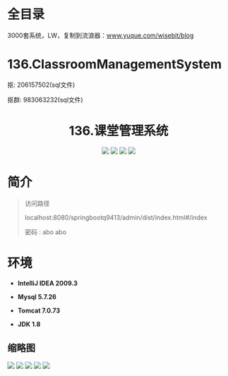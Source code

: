 # 全目录

3000套系统，LW，复制到流浪器：www.yuque.com/wisebit/blog
# 136.ClassroomManagementSystem

<p>抠: 206157502(sql文件)</p>
<p>抠群: 983063232(sql文件)</p>

<p><h1 align="center">136.课堂管理系统</h1></p>


<p align="center">
	<img src="https://img.shields.io/badge/jdk-1.8-orange.svg"/>
    <img src="https://img.shields.io/badge/springBoot-5.x-lightgrey.svg"/>
    <img src="https://img.shields.io/badge/vue-3.x-blue.svg"/>
    <img src="https://img.shields.io/badge/mysql-5.x-yellow.svg"/>
</p>

# 简介
>
> 

>访问路径
>
> localhost:8080/springbootq9413/admin/dist/index.html#/index
>
> 密码 : abo abo


# 环境

- <b>IntelliJ IDEA 2009.3</b>

- <b>Mysql 5.7.26</b>

- <b>Tomcat 7.0.73</b>

- <b>JDK 1.8</b>




## 缩略图

![](https://bitwise.oss-cn-heyuan.aliyuncs.com/2024/9/10/072eaea2-6068-49bc-b68c-95e70e3baff6.png)
![](https://bitwise.oss-cn-heyuan.aliyuncs.com/2024/9/10/a8c042dc-b5c0-45c4-8fec-8d898b3b6925.png)
![](https://bitwise.oss-cn-heyuan.aliyuncs.com/2024/9/10/d494abc9-4200-4ec2-b3f0-999b6047c706.png)
![](https://bitwise.oss-cn-heyuan.aliyuncs.com/2024/9/10/32ff9c88-e73d-48ba-a6b5-329b1c21260d.png)
![](https://bitwise.oss-cn-heyuan.aliyuncs.com/2024/9/10/59507c79-2b84-4647-aadb-beb843b30d87.png)


